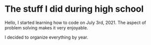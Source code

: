# The stuff I did during high school

Hello, I started learning how to code on July 3rd, 2021. The aspect of problem solving makes it very enjoyable.

I decided to organize everything by year.
